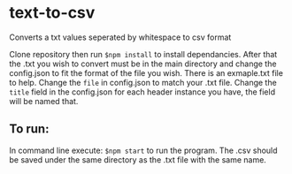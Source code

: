 # text-to-csv
Converts a txt values seperated by whitespace to csv format


Clone repository then run `$npm install` to install dependancies. After that the .txt you wish to convert must be in the main directory and change the config.json to fit the format of the file you wish. 
There is an exmaple.txt file to help. Change the `file` in config.json to match your .txt file. Change the `title` field in the config.json for each header instance you have, the field will be named that.

## To run:

In command line execute: `$npm start` to run the program. The .csv should be saved under the same directory as the .txt file with the same name.
